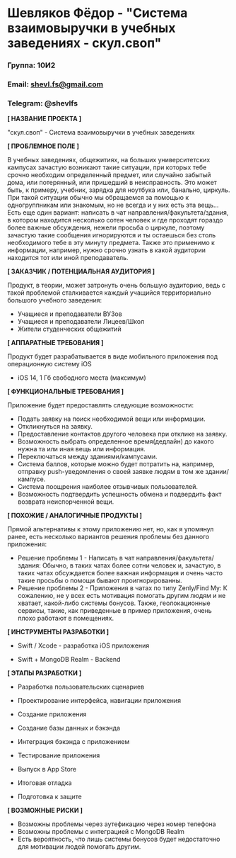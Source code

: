 # Шевляков Фёдор - "Система взаимовыручки в учебных заведениях - скул.своп"
### Группа: 10И2 
### Email: shevl.fs@gmail.com
### Telegram: @shevlfs
**[ НАЗВАНИЕ ПРОЕКТА ]**

"скул.своп" - Система взаимовыручки в учебных заведениях

**[ ПРОБЛЕМНОЕ ПОЛЕ ]**

В учебных заведениях, общежитиях, на больших университетских
кампусах зачастую возникают такие ситуации, при которых тебе срочно
необходим определенный предмет, или случайно забытый дома, или
потерянный, или пришедший в неисправность. Это может быть, к
примеру, учебник, зарядка для ноутбука или, банально, циркуль. При
такой ситуации обычно мы обращаемся за помощью к одногруппникам
или знакомым, но не всегда и у них есть эта вещь... Есть еще один вариант: написать в чат направления/факультета/здания, в котором находится
несколько сотен человек и где проходят гораздо более важные
обсуждения, нежели просьба о циркуле, поэтому зачастую такие
сообщения игнорируются и ты остаешься без столь необходимого тебе в
эту минуту предмета. Также это применимо к информации, например,
нужно срочно узнать в какой аудитории находится тот или иной
преподаватель.

**[ ЗАКАЗЧИК / ПОТЕНЦИАЛЬНАЯ АУДИТОРИЯ ]**

Продукт, в теории, может затронуть очень большую аудиторию, ведь с такой проблемой сталкивается каждый учащийся территориально большого учебного заведения: 

* Учащиеся и преподаватели ВУЗов
* Учащиеся и преподаватели Лицеев/Школ
* Жители студенческих общежитий

**[ АППАРАТНЫЕ ТРЕБОВАНИЯ ]** 

Продукт будет разрабатывается в виде мобильного приложения под операционную систему iOS

* iOS 14,  1 Гб свободного места (максимум)

**[ ФУНКЦИОНАЛЬНЫЕ ТРЕБОВАНИЯ ]**

Приложение будет предоставлять следующие возможности:

* Подать заявку на поиск необходимой вещи или информации.
* Откликнуться на заявку.
* Предоставление контактов другого человека при отклике на заявку.
* Возможность выбрать определенное время(дедлайн) до какого нужна та или иная вещь или информация.
* Переключаться между зданиями/кампусами.
* Система баллов, которые можно будет потратить на, например, отправку push-уведомления о своей заявке людям в том же здании/кампусе.
* Система поощрения наиболее отзывчивых пользователей.
* Возможность подтвердить успешность обмена и подвердить факт возврата неиспорченной вещи.

**[ ПОХОЖИЕ / АНАЛОГИЧНЫЕ ПРОДУКТЫ ]**

Прямой альтернативы к этому приложению нет, но, как я упомянул ранее, есть несколько вариантов решения проблемы без данного приложения:

* Решение проблемы 1 - Написать в чат направления/факультета/здания: Обычно, в таких чатах более сотни человек и, зачастую, в таких чатах обсуждается более важная информация и очень часто такие просьбы о помощи бывают проигнорированны.
* Решение проблемы 2 - Приложения в чатах по типу Zenly/Find My: К сожалению, не у всех есть мотивация помогать другим людям и не хватает, какой-либо системы бонусов. Также, геолокационные сервисы, такие, как приведенные в пример приложения, очень плохо работают в помещениях.

**[ ИНСТРУМЕНТЫ РАЗРАБОТКИ ]**

* Swift / Xcode - разработка iOS приложения

* Swift + MongoDB Realm - Backend 

  

**[ ЭТАПЫ РАЗРАБОТКИ ]**

* Разработка пользовательских сценариев

* Проектирование интерфейса, навигации приложения

* Создание приложения

* Создание базы данных и бэкэнда

* Интеграция бэкэнда с приложением

* Тестирование приложения

* Выпуск в App Store

* Итоговая отладка

* Подготовка к защите

**[ ВОЗМОЖНЫЕ РИСКИ ]**

* Возможны проблемы через аутефикацию через номер телефона
* Возможны проблемы с интеграцией с MongoDB Realm
* Есть вероятность, что лишь системы бонусов будет недостаточно для
  мотивации людей помогать другим.

